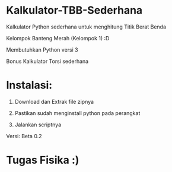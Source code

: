 # Kalkulator-TBB-Sederhana
Kalkulator Python sederhana untuk menghitung Titik Berat Benda

Kelompok Banteng Merah (Kelompok 1) :D

Membutuhkan Python versi 3

Bonus Kalkulator Torsi sederhana

# Instalasi:
1. Download dan Extrak file zipnya

2. Pastikan sudah menginstall python pada perangkat

3. Jalankan scriptnya

Versi: Beta 0.2

# Tugas Fisika :)

